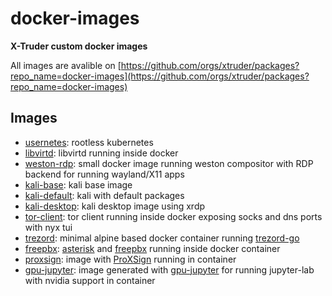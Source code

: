 # docker-images

**X-Truder custom docker images**

All images are avalible on [https://github.com/orgs/xtruder/packages?repo_name=docker-images](https://github.com/orgs/xtruder/packages?repo_name=docker-images)

## Images

- [usernetes](usernetes): rootless kubernetes
- [libvirtd](libvirtd): libvirtd running inside docker
- [weston-rdp](weston-rdp): small docker image running weston compositor with RDP backend for running wayland/X11 apps
- [kali-base](kali-base): kali base image
- [kali-default](kali-default): kali with default packages
- [kali-desktop](kali-desktop): kali desktop image using xrdp
- [tor-client](tor-client): tor client running inside docker exposing socks and dns ports with nyx tui
- [trezord](trezord): minimal alpine based docker container running [trezord-go](https://github.com/trezor/trezord-go)
- [freepbx](freepbx): [asterisk](https://www.asterisk.org/) and [freepbx](https://www.freepbx.org/) running inside docker container
- [proxsign](proxsign): image with [ProXSign](https://www.si-trust.gov.si/sl/podpora-uporabnikom/podpisovanje-s-komponento-proxsign/) running in container
- [gpu-jupyter](gpu-jupyter): image generated with [gpu-jupyter](https://github.com/iot-salzburg/gpu-jupyter) for running jupyter-lab with nvidia support in container
